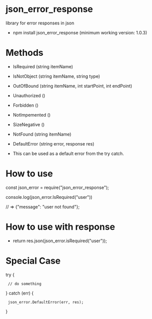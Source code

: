 # json_error_response
library for error responses in json
- npm install json_error_response (minimum working version: 1.0.3)

# Methods
- IsRequired (string itemName)
- IsNotObject (string itemName, string type)
- OutOfBound (string itemName, int startPoint, int endPoint)
- Unauthorized ()
- Forbidden () 
- NotImpemented ()
- SizeNegative ()
- NotFound (string itemName)

- DefaultError (string error, response res) 
* This can be used as a default error from the try catch. 

# How to use
const json_error = require("json_error_response");

console.log(json_error.IsRequired("user"))

// => {"message": "user not found"};

# How to use with response
- return res.json(json_error.isRequired("user"));

# Special Case
  try {

     // do something

  } catch (err) {
     
     json_error.DefaultError(err, res);
  
  }